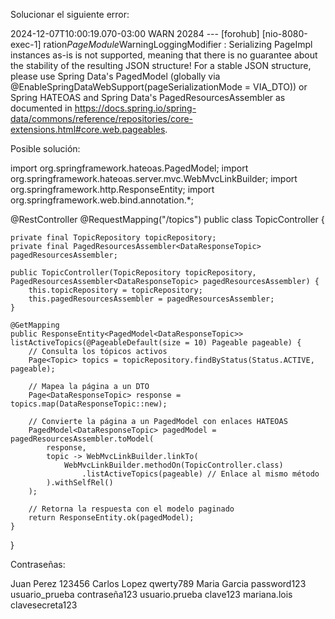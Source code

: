 Solucionar el siguiente error:

2024-12-07T10:00:19.070-03:00  WARN 20284 --- [forohub] [nio-8080-exec-1] 
ration$PageModule$WarningLoggingModifier : Serializing PageImpl instances as-is is not supported, 
meaning that there is no guarantee about the stability of the resulting JSON structure!
For a stable JSON structure, please use Spring Data's PagedModel (globally via
@EnableSpringDataWebSupport(pageSerializationMode = VIA_DTO))
or Spring HATEOAS and Spring Data's PagedResourcesAssembler as documented in
https://docs.spring.io/spring-data/commons/reference/repositories/core-extensions.html#core.web.pageables.

Posible solución:

import org.springframework.hateoas.PagedModel;
import org.springframework.hateoas.server.mvc.WebMvcLinkBuilder;
import org.springframework.http.ResponseEntity;
import org.springframework.web.bind.annotation.*;

@RestController
@RequestMapping("/topics")
public class TopicController {

    private final TopicRepository topicRepository;
    private final PagedResourcesAssembler<DataResponseTopic> pagedResourcesAssembler;

    public TopicController(TopicRepository topicRepository, PagedResourcesAssembler<DataResponseTopic> pagedResourcesAssembler) {
        this.topicRepository = topicRepository;
        this.pagedResourcesAssembler = pagedResourcesAssembler;
    }

    @GetMapping
    public ResponseEntity<PagedModel<DataResponseTopic>> listActiveTopics(@PageableDefault(size = 10) Pageable pageable) {
        // Consulta los tópicos activos
        Page<Topic> topics = topicRepository.findByStatus(Status.ACTIVE, pageable);

        // Mapea la página a un DTO
        Page<DataResponseTopic> response = topics.map(DataResponseTopic::new);

        // Convierte la página a un PagedModel con enlaces HATEOAS
        PagedModel<DataResponseTopic> pagedModel = pagedResourcesAssembler.toModel(
            response,
            topic -> WebMvcLinkBuilder.linkTo(
                WebMvcLinkBuilder.methodOn(TopicController.class)
                    .listActiveTopics(pageable) // Enlace al mismo método
            ).withSelfRel()
        );

        // Retorna la respuesta con el modelo paginado
        return ResponseEntity.ok(pagedModel);
    }
}

Contraseñas:

Juan Perez 123456
Carlos Lopez qwerty789
Maria Garcia password123
usuario_prueba contraseña123
usuario.prueba clave123
mariana.lois clavesecreta123
